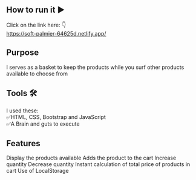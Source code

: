 ## How to run it ▶
Click on the link here: 👇<br>
https://soft-palmier-64625d.netlify.app/

## Purpose
I serves as a basket to keep the products while you surf other products available to choose from

## Tools 🛠
I used these: <br>
✅HTML, CSS, Bootstrap and JavaScript <br>
✅A Brain and guts to execute

## Features
Display the products available
Adds the product to the cart
Increase quantity
Decrease quantity
Instant calculation of total price of products in cart
Use of LocalStorage







